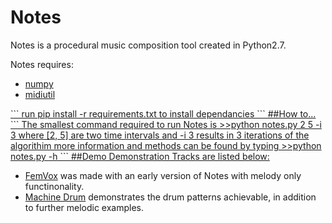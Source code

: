 # Notes
Notes is a procedural music composition tool created in Python2.7. 

Notes requires:
<ul>
<li><a href="http://www.numpy.org/">numpy</a>
<li><a href="https://code.google.com/p/midiutil/">midiutil <a href="http://www.emergentmusics.org/midiutil"(alternate link)</a>
</ul>
```
run
pip install -r requirements.txt
to install dependancies
```
##How to...
```
The smallest command required to run Notes is
>>python notes.py 2 5 -i 3
where [2, 5] are two time intervals and -i 3 results in 3 iterations of the algorithim
more information and methods can be found by typing
>>python notes.py -h
```
##Demo
Demonstration Tracks are listed below:
<ul>
<li><a href="https://soundcloud.com/b38tn1k/femvox-the-realm-a-procedurally-generated-music-experiment">FemVox</a> was made with an early version of Notes with melody only functinonality.

<li><a href="https://soundcloud.com/b38tn1k/machine-drum">Machine Drum</a> demonstrates the drum patterns achievable, in addition to further melodic examples.
</ul>


